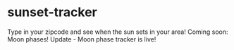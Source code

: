 # sunset-tracker
Type in your zipcode and see when the sun sets in your area!
Coming soon: Moon phases!
Update - Moon phase tracker is live!